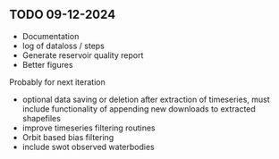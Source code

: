 ## TODO 09-12-2024

- Documentation
- log of dataloss / steps
- Generate reservoir quality report
- Better figures

Probably for next iteration
- optional data saving or deletion after extraction of timeseries, must include functionality of appending new downloads to extracted shapefiles
- improve timeseries filtering routines
- Orbit based bias filtering
- include swot observed waterbodies